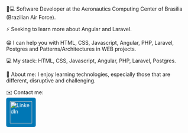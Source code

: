 <!-- **adcavalcant/adcavalcant** is a ✨ _special_ ✨ repository because its `README.md` (this file) appears on your GitHub profile. -->

🚀💻   Software Developer at the Aeronautics Computing Center of Brasilia (Brazilian Air Force).

⚡   Seeking to learn more about Angular and Laravel.

😁   I can help you with HTML, CSS, Javascript, Angular, PHP, Laravel, Postgres and Patterns/Architectures in WEB projects.

💻   My stack: HTML, CSS, Javascript, Angular, PHP, Laravel, Postgres.

💬   About me: I enjoy learning technologies, especially those that are different, disruptive and challenging.

✉️    Contact me: <br>
<a href="http://linkedin.com/in/adcavalcant" target="_blank" style="display: inline-block; background-color: #0077B5; color: #fff; padding: 10px; border-radius: 5px; text-decoration: none;">
 <img src="https://cdn.jsdelivr.net/gh/devicons/devicon/icons/linkedin/linkedin-original.svg" alt="LinkedIn" style="width: 60px; height: 60px;" />
</a>

